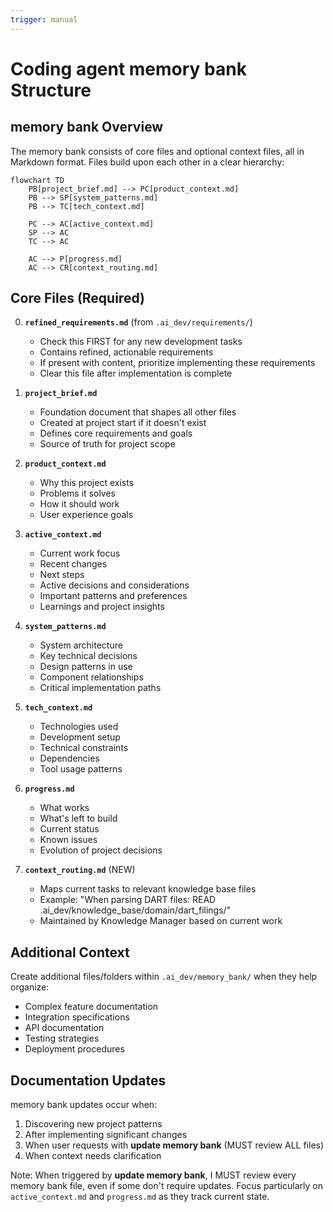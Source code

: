 ```yaml
---
trigger: manual
---
```


# Coding agent memory bank Structure

## memory bank Overview

The memory bank consists of core files and optional context files, all in Markdown format. Files build upon each other in a clear hierarchy:

```mermaid
flowchart TD
    PB[project_brief.md] --> PC[product_context.md]
    PB --> SP[system_patterns.md]
    PB --> TC[tech_context.md]

    PC --> AC[active_context.md]
    SP --> AC
    TC --> AC

    AC --> P[progress.md]
    AC --> CR[context_routing.md]
```

## Core Files (Required)

0. **`refined_requirements.md`** (from `.ai_dev/requirements/`)
   - Check this FIRST for any new development tasks
   - Contains refined, actionable requirements
   - If present with content, prioritize implementing these requirements
   - Clear this file after implementation is complete

1. **`project_brief.md`**
   - Foundation document that shapes all other files
   - Created at project start if it doesn't exist
   - Defines core requirements and goals
   - Source of truth for project scope

2. **`product_context.md`**
   - Why this project exists
   - Problems it solves
   - How it should work
   - User experience goals

3. **`active_context.md`**
   - Current work focus
   - Recent changes
   - Next steps
   - Active decisions and considerations
   - Important patterns and preferences
   - Learnings and project insights

4. **`system_patterns.md`**
   - System architecture
   - Key technical decisions
   - Design patterns in use
   - Component relationships
   - Critical implementation paths

5. **`tech_context.md`**
   - Technologies used
   - Development setup
   - Technical constraints
   - Dependencies
   - Tool usage patterns

6. **`progress.md`**
   - What works
   - What's left to build
   - Current status
   - Known issues
   - Evolution of project decisions

7. **`context_routing.md`** (NEW)
   - Maps current tasks to relevant knowledge base files
   - Example: "When parsing DART files: READ .ai_dev/knowledge_base/domain/dart_filings/"
   - Maintained by Knowledge Manager based on current work

## Additional Context

Create additional files/folders within `.ai_dev/memory_bank/` when they help organize:

- Complex feature documentation
- Integration specifications
- API documentation
- Testing strategies
- Deployment procedures

## Documentation Updates

memory bank updates occur when:

1. Discovering new project patterns
2. After implementing significant changes
3. When user requests with **update memory bank** (MUST review ALL files)
4. When context needs clarification

Note: When triggered by **update memory bank**, I MUST review every memory bank file, even if some don't require updates. Focus particularly on `active_context.md` and `progress.md` as they track current state.
